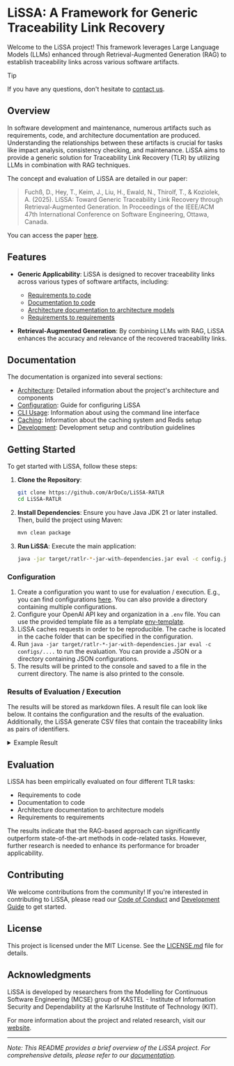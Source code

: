 # LiSSA: A Framework for Generic Traceability Link Recovery

Welcome to the LiSSA project! This framework leverages Large Language Models (LLMs) enhanced through Retrieval-Augmented Generation (RAG) to establish traceability links across various software artifacts.

> [!TIP]
> If you have any questions, don't hesitate to [contact us](https://ardoco.de).

## Overview

In software development and maintenance, numerous artifacts such as requirements, code, and architecture documentation are produced. Understanding the relationships between these artifacts is crucial for tasks like impact analysis, consistency checking, and maintenance. LiSSA aims to provide a generic solution for Traceability Link Recovery (TLR) by utilizing LLMs in combination with RAG techniques.

The concept and evaluation of LiSSA are detailed in our paper:

> Fuchß, D., Hey, T., Keim, J., Liu, H., Ewald, N., Thirolf, T., & Koziolek, A. (2025). LiSSA: Toward Generic Traceability Link Recovery through Retrieval-Augmented Generation. In Proceedings of the IEEE/ACM 47th International Conference on Software Engineering, Ottawa, Canada.

You can access the paper [here](https://ardoco.de/c/icse25).

## Features

- **Generic Applicability**: LiSSA is designed to recover traceability links across various types of software artifacts, including:
  - [Requirements to code](https://ardoco.de/c/icse25)
  - [Documentation to code](https://ardoco.de/c/icse25)
  - [Architecture documentation to architecture models](https://ardoco.de/c/icse25)
  - [Requirements to requirements](https://ardoco.de/c/refsq25)

- **Retrieval-Augmented Generation**: By combining LLMs with RAG, LiSSA enhances the accuracy and relevance of the recovered traceability links.

## Documentation

The documentation is organized into several sections:
- [Architecture](https://github.com/ArDoCo/LiSSA-RATLR/blob/main/docs/architecture.md): Detailed information about the project's architecture and components
- [Configuration](https://github.com/ArDoCo/LiSSA-RATLR/blob/main/docs/configuration.md): Guide for configuring LiSSA
- [CLI Usage](https://github.com/ArDoCo/LiSSA-RATLR/blob/main/docs/cli.md): Information about using the command line interface
- [Caching](https://github.com/ArDoCo/LiSSA-RATLR/blob/main/docs/caching.md): Information about the caching system and Redis setup
- [Development](https://github.com/ArDoCo/LiSSA-RATLR/blob/main/docs/development.md): Development setup and contribution guidelines

## Getting Started

To get started with LiSSA, follow these steps:

1. **Clone the Repository**:
   ```bash
   git clone https://github.com/ArDoCo/LiSSA-RATLR
   cd LiSSA-RATLR
   ```

2. **Install Dependencies**:
   Ensure you have Java JDK 21 or later installed. Then, build the project using Maven:
   ```bash
   mvn clean package
   ```

3. **Run LiSSA**:
   Execute the main application:
   ```bash
   java -jar target/ratlr-*-jar-with-dependencies.jar eval -c config.json
   ```

### Configuration

1. Create a configuration you want to use for evaluation / execution. E.g., you can find configurations [here](https://github.com/ArDoCo/ReplicationPackage-ICSE25_LiSSA-Toward-Generic-Traceability-Link-Recovery-through-RAG/tree/main/LiSSA-RATLR-V2/lissa/configs/req2code-significance). You can also provide a directory containing multiple configurations.
2. Configure your OpenAI API key and organization in a `.env` file. You can use the provided template file as a template [env-template](https://github.com/ArDoCo/LiSSA-RATLR/blob/main/env-template).
3. LiSSA caches requests in order to be reproducible. The cache is located in the cache folder that can be specified in the configuration.
4. Run `java -jar target/ratlr-*-jar-with-dependencies.jar eval -c configs/....` to run the evaluation. You can provide a JSON or a directory containing JSON configurations.
5. The results will be printed to the console and saved to a file in the current directory. The name is also printed to the console.

### Results of Evaluation / Execution

The results will be stored as markdown files. A result file can look like below. It contains the configuration and the results of the evaluation. Additionally, the LiSSA generate CSV files that contain the traceability links as pairs of identifiers.

<details>
<summary>Example Result</summary>

```json
## Configuration
{
  "cache_dir" : "./cache-r2c/dronology-dd--102959883",
  "gold_standard_configuration" : {
    "hasHeader" : false,
    "path" : "./datasets/req2code/dronology-dd/answer.csv"
  },
  "... other configuration parameters ..."
}

## Stats
* # TraceLinks (GS): 740
* # Source Artifacts: 211
* # Target Artifacts: 423
## Results
* True Positives: 283
* False Positives: 1286
* False Negatives: 457
* Precision: 0.18036966220522627
* Recall: 0.3824324324324324
* F1: 0.24512776093546992
```
</details>

## Evaluation

LiSSA has been empirically evaluated on four different TLR tasks:

- Requirements to code
- Documentation to code
- Architecture documentation to architecture models
- Requirements to requirements

The results indicate that the RAG-based approach can significantly outperform state-of-the-art methods in code-related tasks. However, further research is needed to enhance its performance for broader applicability.

## Contributing

We welcome contributions from the community! If you're interested in contributing to LiSSA, please read our [Code of Conduct](https://github.com/ArDoCo/LiSSA-RATLR/blob/main/CODE_OF_CONDUCT.md) and [Development Guide](https://github.com/ArDoCo/LiSSA-RATLR/blob/main/docs/development.md) to get started.

## License

This project is licensed under the MIT License. See the [LICENSE.md](https://github.com/ArDoCo/LiSSA-RATLR/blob/main/LICENSE.md) file for details.

## Acknowledgments

LiSSA is developed by researchers from the Modelling for Continuous Software Engineering (MCSE) group of KASTEL - Institute of Information Security and Dependability at the Karlsruhe Institute of Technology (KIT).

For more information about the project and related research, visit our [website](https://ardoco.de/).

---

*Note: This README provides a brief overview of the LiSSA project. For comprehensive details, please refer to our [documentation](https://github.com/ArDoCo/LiSSA-RATLR/tree/main/docs).*
